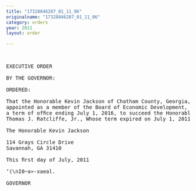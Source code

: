 ```yaml
---
title: "17328846207_01_11_06"
originalname: "17328846207_01_11_06"
category: orders
year: 2011
layout: order

---
```

<pre>
 

EXECUTIVE ORDER

BY THE GOVERNOR:

ORDERED:

That the Honorable Kevin Jackson of Chatham County, Georgia, is
appointed as a member of the Board of Economic Development, for
a term of ofﬁce ending July 1, 2016, to succeed the Honorable
Thomas J. Ratcliffe, Jr., Whose term expired on July 1, 2011.

The Honorable Kevin Jackson

114 Grays Circle Drive
Savannah, GA 31410

This ﬁrst day of July, 2011

‘(\nI0~a»-xaeal.

GOVERNOR

</pre>
